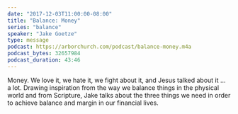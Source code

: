 ```yaml
---
date: "2017-12-03T11:00:00-08:00"
title: "Balance: Money"
series: "balance"
speaker: "Jake Goetze"
type: message
podcast: https://arborchurch.com/podcast/balance-money.m4a
podcast_bytes: 32657984
podcast_duration: 43:46
---
```


Money. We love it, we hate it, we fight about it, and Jesus talked about it ... a lot. Drawing inspiration from the way we balance things in the physical world and from Scripture, Jake talks about the three things we need in order to achieve balance and margin in our financial lives.
